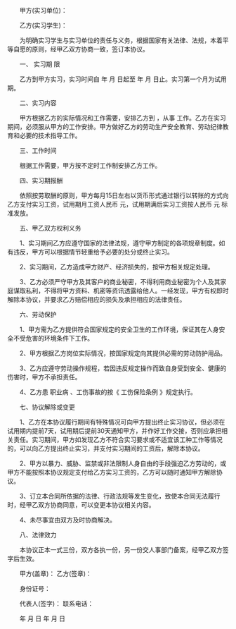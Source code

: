 
 


　　甲方(实习单位)：


　　乙方(实习学生)：


　　为明确实习学生与实习单位的责任与义务，根据国家有关法律、法规，本着平等自愿的原则，经甲乙双方协商一致，签订本协议。


　　一、
实习期
限


　　乙方到甲方实习，实习时间自 年 月 日起至 年 月 日止。实习第一个月为试用期。


　　二、实习内容


　　甲方根据乙方的实际情况和工作需要，安排乙方到 ，从事 工作。乙方在实习期间，必须服从甲方的工作安排。甲方做好乙方的劳动生产安全教育、劳动纪律教育和必要的技术指导工作。


　　三、工作时间


　　根据工作需要，甲方按不定时工作制安排乙方工作。


　　四、实习期报酬


　　依照按劳取酬的原则，甲方每月15日左右以货币形式通过银行以转账的方式向乙方支付实习工资，试用期月工资人民币 元，试用期满后实习工资按人民币 元 标准发放。


　　五、甲乙双方权利义务


　　1、实习期间乙方应遵守国家的法律法规，遵守甲方制定的各项规章制度。如有违反，甲方可以根据情节轻重给予必要的处分或终止实习。


　　2、实习期间，乙方造成甲方财产、经济损失的，按甲方相关规定处理。


　　3、乙方必须严守甲方及其客户的商业秘密，不得利用商业秘密为个人及其家庭谋取私利，不得将甲方资料、机密等资讯透露给他人。一经发现，甲方有权即时解除本协议，并要求乙方赔偿相应的损失及承担相应的法律责任。


　　六、劳动保护


　　1、甲方需为乙方提供符合国家规定的安全卫生的工作环境，保证其在人身安全不受危害的环境条件下工作。


　　2、甲方根据乙方岗位实际情况，按国家规定向其提供必需的劳动防护用品。


　　3、乙方应遵守劳动操作规程，若因违反规定操作而致自身受到安全、健康的伤害时，甲方不承担责任。


　　4、乙方患
职业病
、工伤事故的按《
工伤保险条例
》规定执行。


　　七、协议解除或变更


　　1、乙方在本协议履行期间有特殊情况可向甲方提出终止实习协议，但必须在试用期内提前7天，试用期后提前30天通知甲方，并作好工作交接，否则应承担相关责任。实习期间，甲方如发现乙方不符合实习要求或不适宜该工种工作等情况的，可以向乙方提出终止实习，并支付实习期间的工资后，解除本协议。


　　2、甲方以暴力、威胁、监禁或非法限制人身自由的手段强迫乙方劳动的，或甲方不能按照本协议规定支付给乙方实习工资的，乙方可以随时通知甲方解除协议。


　　3、订立本合同所依据的法律、行政法规等发生变化，致使本合同无法履行时，经甲乙双方协商同意，可以变更本协议相关内容。


　　4、未尽事宜由双方及时协商解决。


　　八、法律效力


　　本协议正本一式三份，双方各执一份，另一份交人事部门备案，经甲乙双方签字后生效。


　　甲方(盖章)： 乙方(签章)：


　　身份证号：


　　代表人(签字)： 联系电话：


　　年 月 日 年 月 日




 


 

 
 
 
 
 
  


  
 

  


  


  
 
 
 
 

